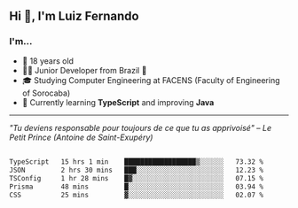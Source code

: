 <h2>Hi 👋, I'm Luiz Fernando</h2>

### I'm...
* 🤟 18 years old
* 👨‍💻 Junior Developer from Brazil 💚
* 🎓 Studying Computer Engineering at FACENS (Faculty of Engineering of Sorocaba)
* 🔭 Currently learning **TypeScript** and improving **Java**

---

_"Tu deviens responsable pour toujours de ce que tu as apprivoisé" – Le Petit Prince (Antoine de Saint-Exupéry)_

##

<!--START_SECTION:waka-->

```txt
TypeScript   15 hrs 1 min    ██████████████████▒░░░░░░   73.32 %
JSON         2 hrs 30 mins   ███░░░░░░░░░░░░░░░░░░░░░░   12.23 %
TSConfig     1 hr 28 mins    █▓░░░░░░░░░░░░░░░░░░░░░░░   07.15 %
Prisma       48 mins         █░░░░░░░░░░░░░░░░░░░░░░░░   03.94 %
CSS          25 mins         ▓░░░░░░░░░░░░░░░░░░░░░░░░   02.07 %
```

<!--END_SECTION:waka-->
